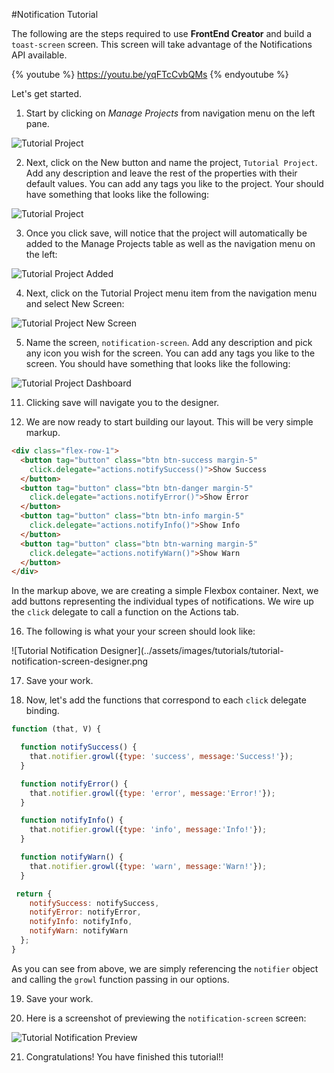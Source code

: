 #Notification Tutorial

The following are the steps required to use **FrontEnd Creator** and build a `toast-screen` screen. This screen will take advantage of the Notifications API available.

{% youtube %}
  https://youtu.be/yqFTcCvbQMs
{% endyoutube %}

Let's get started.

1) Start by clicking on *Manage Projects* from navigation menu on the left pane.

![Tutorial Project](../assets/images/tutorials/tutorial-manage-projects.png)

2) Next, click on the New button and name the project, `Tutorial Project`. Add any description and leave the rest of the properties with their default values. You can add any tags you like to the project. Your should have something that looks like the following:

![Tutorial Project](../assets/images/tutorials/tutorial-project.png)

3) Once you click save, will notice that the project will automatically be added to the Manage Projects table as well as the navigation menu on the left:

![Tutorial Project Added](../assets/images/tutorials/tutorial-project-added.png)

4) Next, click on the Tutorial Project menu item from the navigation menu and select New Screen:

![Tutorial Project New Screen](../assets/images/tutorials/tutorial-project-new-screen.png)

5) Name the screen, `notification-screen`. Add any description and pick any icon you wish for the screen. You can add any tags you like to the screen. You should have something that looks like the following:

![Tutorial Project Dashboard](../assets/images/tutorials/tutorial-notification-screen-properties.png)

11) Clicking save will navigate you to the designer.

14) We are now ready to start building our layout. This will be very simple markup.

```html
<div class="flex-row-1">  
  <button tag="button" class="btn btn-success margin-5" 
    click.delegate="actions.notifySuccess()">Show Success  
  </button>  
  <button tag="button" class="btn btn-danger margin-5" 
    click.delegate="actions.notifyError()">Show Error  
  </button>  
  <button tag="button" class="btn btn-info margin-5" 
    click.delegate="actions.notifyInfo()">Show Info  
  </button>  
  <button tag="button" class="btn btn-warning margin-5" 
    click.delegate="actions.notifyWarn()">Show Warn  
  </button>
</div>
```

In the markup above, we are creating a simple Flexbox container. Next, we add buttons representing the individual types of notifications. We wire up the `click` delegate to call a function on the Actions tab.

16) The following is what your your screen should look like:

![Tutorial Notification Designer](../assets/images/tutorials/tutorial-notification-screen-designer.png

17) Save your work.

18) Now, let's add the functions that correspond to each `click` delegate binding.

```javascript
function (that, V) {

  function notifySuccess() {
    that.notifier.growl({type: 'success', message:'Success!'});
  }

  function notifyError() {
    that.notifier.growl({type: 'error', message:'Error!'});
  }

  function notifyInfo() {
    that.notifier.growl({type: 'info', message:'Info!'});
  }

  function notifyWarn() {
    that.notifier.growl({type: 'warn', message:'Warn!'});
  }

 return {
    notifySuccess: notifySuccess,
    notifyError: notifyError,
    notifyInfo: notifyInfo,
    notifyWarn: notifyWarn
  };
}
```

As you can see from above, we are simply referencing the `notifier` object and calling the `growl` function passing in our options.

19) Save your work.

20) Here is a screenshot of previewing the `notification-screen` screen:

![Tutorial Notification Preview](../assets/images/tutorials/tutorial-notification-screen-preview.png)

21) Congratulations! You have finished this tutorial!!
